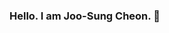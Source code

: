 ### Hello. I am Joo-Sung Cheon. 👋

<div align="center">
<!--
**cheonjoosung/cheonjoosung** is a ✨ _special_ ✨ repository because its `README.md` (this file) appears on your GitHub profile.

Here are some ideas to get you started:

- 🔭 I’m currently working on ...
- 🌱 I’m currently learning ...
- 👯 I’m looking to collaborate on ...
- 🤔 I’m looking for help with ...
- 💬 Ask me about ...
- 📫 How to reach me: ...
- 😄 Pronouns: ...
- ⚡ Fun fact: ...
-->

<img src="https://img.shields.io/badge/Java-007396??style=flat-square&logo=java&logoColor=white"/>
<img src="https://img.shields.io/badge/Firebase-FFCA28?style=flat-square&logo=firebase&logoColor=white"/>

[![JooSung's github stats](https://github-readme-stats.vercel.app/api?username=cheonjoosung)](https://github.com/anuraghazra/github-readme-stats)
</div>
